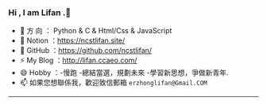 ### Hi , I am Lifan .👋
- 🌱 方  向   ： Python & C & Html/Css & JavaScript  
- 🤔 Notion   ：https://ncstlifan.site/
- 🔭 GitHub   ：https://github.com/ncstlifan/
- ⚡ My Blog  ：http://lifan.ccaeo.com/
- 😄 Hobby    ：-慢跑 -總結當選，規劃未來 -學習新思想，爭做新青年.
- 📫 如果您想聯係我，歡迎致信郵箱 `erzhonglifan@Gmail.COM  `

---

